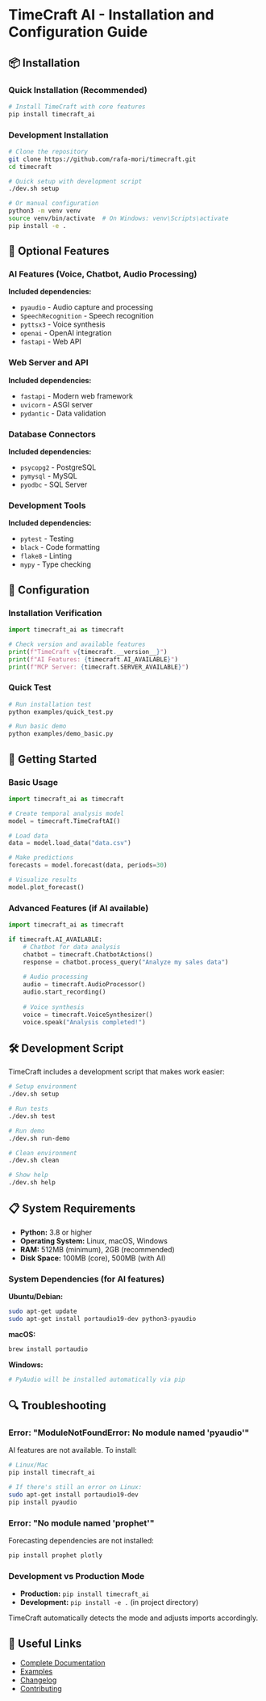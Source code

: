 # TimeCraft AI - Installation and Configuration Guide

## 📦 Installation

### Quick Installation (Recommended)

```bash
# Install TimeCraft with core features
pip install timecraft_ai
```

### Development Installation

```bash
# Clone the repository
git clone https://github.com/rafa-mori/timecraft.git
cd timecraft

# Quick setup with development script
./dev.sh setup

# Or manual configuration
python3 -m venv venv
source venv/bin/activate  # On Windows: venv\Scripts\activate
pip install -e .
```

## 🎯 Optional Features

### AI Features (Voice, Chatbot, Audio Processing)

**Included dependencies:**

- `pyaudio` - Audio capture and processing
- `SpeechRecognition` - Speech recognition
- `pyttsx3` - Voice synthesis
- `openai` - OpenAI integration
- `fastapi` - Web API

### Web Server and API

**Included dependencies:**

- `fastapi` - Modern web framework
- `uvicorn` - ASGI server
- `pydantic` - Data validation

### Database Connectors

**Included dependencies:**

- `psycopg2` - PostgreSQL
- `pymysql` - MySQL
- `pyodbc` - SQL Server

### Development Tools

**Included dependencies:**

- `pytest` - Testing
- `black` - Code formatting
- `flake8` - Linting
- `mypy` - Type checking

## 🔧 Configuration

### Installation Verification

```python
import timecraft_ai as timecraft

# Check version and available features
print(f"TimeCraft v{timecraft.__version__}")
print(f"AI Features: {timecraft.AI_AVAILABLE}")
print(f"MCP Server: {timecraft.SERVER_AVAILABLE}")
```

### Quick Test

```bash
# Run installation test
python examples/quick_test.py

# Run basic demo
python examples/demo_basic.py
```

## 🚀 Getting Started

### Basic Usage

```python
import timecraft_ai as timecraft

# Create temporal analysis model
model = timecraft.TimeCraftAI()

# Load data
data = model.load_data("data.csv")

# Make predictions
forecasts = model.forecast(data, periods=30)

# Visualize results
model.plot_forecast()
```

### Advanced Features (if AI available)

```python
import timecraft_ai as timecraft

if timecraft.AI_AVAILABLE:
    # Chatbot for data analysis
    chatbot = timecraft.ChatbotActions()
    response = chatbot.process_query("Analyze my sales data")
    
    # Audio processing
    audio = timecraft.AudioProcessor()
    audio.start_recording()
    
    # Voice synthesis
    voice = timecraft.VoiceSynthesizer()
    voice.speak("Analysis completed!")
```

## 🛠️ Development Script

TimeCraft includes a development script that makes work easier:

```bash
# Setup environment
./dev.sh setup

# Run tests
./dev.sh test

# Run demo
./dev.sh run-demo

# Clean environment
./dev.sh clean

# Show help
./dev.sh help
```

## 📋 System Requirements

- **Python:** 3.8 or higher
- **Operating System:** Linux, macOS, Windows
- **RAM:** 512MB (minimum), 2GB (recommended)
- **Disk Space:** 100MB (core), 500MB (with AI)

### System Dependencies (for AI features)

**Ubuntu/Debian:**

```bash
sudo apt-get update
sudo apt-get install portaudio19-dev python3-pyaudio
```

**macOS:**

```bash
brew install portaudio
```

**Windows:**

```bash
# PyAudio will be installed automatically via pip
```

## 🔍 Troubleshooting

### Error: "ModuleNotFoundError: No module named 'pyaudio'"

AI features are not available. To install:

```bash
# Linux/Mac
pip install timecraft_ai

# If there's still an error on Linux:
sudo apt-get install portaudio19-dev
pip install pyaudio
```

### Error: "No module named 'prophet'"

Forecasting dependencies are not installed:

```bash
pip install prophet plotly
```

### Development vs Production Mode

- **Production:** `pip install timecraft_ai`
- **Development:** `pip install -e .` (in project directory)

TimeCraft automatically detects the mode and adjusts imports accordingly.

## 🔗 Useful Links

- [Complete Documentation](docs/)
- [Examples](examples/)
- [Changelog](CHANGELOG.md)
- [Contributing](CONTRIBUTING.md)
